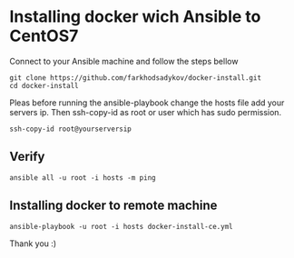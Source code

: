 # Installing docker wich Ansible to CentOS7
Connect to your Ansible machine and follow the steps bellow
```
git clone https://github.com/farkhodsadykov/docker-install.git
cd docker-install
```

Pleas before running the ansible-playbook change the hosts file add your servers ip. Then ssh-copy-id as root or user which has sudo permission.
```
ssh-copy-id root@yourserversip
```

## Verify
```
ansible all -u root -i hosts -m ping
```

## Installing docker to remote machine 
```
ansible-playbook -u root -i hosts docker-install-ce.yml
```


Thank you :) 
